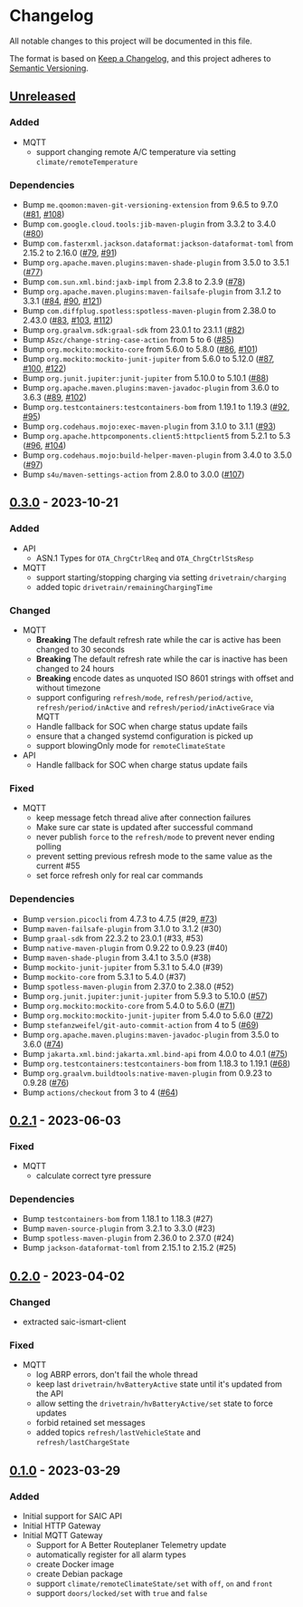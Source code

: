 # Changelog
All notable changes to this project will be documented in this file.

The format is based on [Keep a Changelog](https://keepachangelog.com/en/1.0.0/),
and this project adheres to [Semantic Versioning](https://semver.org/spec/v2.0.0.html).

## [Unreleased]
### Added
- MQTT
  - support changing remote A/C temperature via setting `climate/remoteTemperature`

### Dependencies
- Bump `me.qoomon:maven-git-versioning-extension` from 9.6.5 to 9.7.0 ([#81](https://github.com/SAIC-iSmart-API/saic-java-client/pull/81), [#108](https://github.com/SAIC-iSmart-API/saic-java-client/pull/108))
- Bump `com.google.cloud.tools:jib-maven-plugin` from 3.3.2 to 3.4.0 ([#80](https://github.com/SAIC-iSmart-API/saic-java-client/pull/80))
- Bump `com.fasterxml.jackson.dataformat:jackson-dataformat-toml` from 2.15.2 to 2.16.0 ([#79](https://github.com/SAIC-iSmart-API/saic-java-client/pull/79), [#91](https://github.com/SAIC-iSmart-API/saic-java-client/pull/91))
- Bump `org.apache.maven.plugins:maven-shade-plugin` from 3.5.0 to 3.5.1 ([#77](https://github.com/SAIC-iSmart-API/saic-java-client/pull/77))
- Bump `com.sun.xml.bind:jaxb-impl` from 2.3.8 to 2.3.9 ([#78](https://github.com/SAIC-iSmart-API/saic-java-client/pull/78))
- Bump `org.apache.maven.plugins:maven-failsafe-plugin` from 3.1.2 to 3.3.1 ([#84](https://github.com/SAIC-iSmart-API/saic-java-client/pull/84), [#90](https://github.com/SAIC-iSmart-API/saic-java-client/pull/90), [#121](https://github.com/SAIC-iSmart-API/saic-java-client/pull/121))
- Bump `com.diffplug.spotless:spotless-maven-plugin` from 2.38.0 to 2.43.0 ([#83](https://github.com/SAIC-iSmart-API/saic-java-client/pull/83), [#103](https://github.com/SAIC-iSmart-API/saic-java-client/pull/103), [#112](https://github.com/SAIC-iSmart-API/saic-java-client/pull/112))
- Bump `org.graalvm.sdk:graal-sdk` from 23.0.1 to 23.1.1 ([#82](https://github.com/SAIC-iSmart-API/saic-java-client/pull/82))
- Bump `ASzc/change-string-case-action` from 5 to 6 ([#85](https://github.com/SAIC-iSmart-API/saic-java-client/pull/85))
- Bump `org.mockito:mockito-core` from 5.6.0 to 5.8.0 ([#86](https://github.com/SAIC-iSmart-API/saic-java-client/pull/86), [#101](https://github.com/SAIC-iSmart-API/saic-java-client/pull/101))
- Bump `org.mockito:mockito-junit-jupiter` from 5.6.0 to 5.12.0 ([#87](https://github.com/SAIC-iSmart-API/saic-java-client/pull/87), [#100](https://github.com/SAIC-iSmart-API/saic-java-client/pull/100), [#122](https://github.com/SAIC-iSmart-API/saic-java-client/pull/122))
- Bump `org.junit.jupiter:junit-jupiter` from 5.10.0 to 5.10.1 ([#88](https://github.com/SAIC-iSmart-API/saic-java-client/pull/88))
- Bump `org.apache.maven.plugins:maven-javadoc-plugin` from 3.6.0 to 3.6.3 ([#89](https://github.com/SAIC-iSmart-API/saic-java-client/pull/89), [#102](https://github.com/SAIC-iSmart-API/saic-java-client/pull/102))
- Bump `org.testcontainers:testcontainers-bom` from 1.19.1 to 1.19.3 ([#92](https://github.com/SAIC-iSmart-API/saic-java-client/pull/92), [#95](https://github.com/SAIC-iSmart-API/saic-java-client/pull/95))
- Bump `org.codehaus.mojo:exec-maven-plugin` from 3.1.0 to 3.1.1 ([#93](https://github.com/SAIC-iSmart-API/saic-java-client/pull/93))
- Bump `org.apache.httpcomponents.client5:httpclient5` from 5.2.1 to 5.3 ([#96](https://github.com/SAIC-iSmart-API/saic-java-client/pull/96), [#104](https://github.com/SAIC-iSmart-API/saic-java-client/pull/104))
- Bump `org.codehaus.mojo:build-helper-maven-plugin` from 3.4.0 to 3.5.0 ([#97](https://github.com/SAIC-iSmart-API/saic-java-client/pull/97))
- Bump `s4u/maven-settings-action` from 2.8.0 to 3.0.0 ([#107](https://github.com/SAIC-iSmart-API/saic-java-client/pull/107))

## [0.3.0] - 2023-10-21
### Added
- API
  - ASN.1 Types for `OTA_ChrgCtrlReq` and `OTA_ChrgCtrlStsResp`
- MQTT
  - support starting/stopping charging via setting `drivetrain/charging`
  - added topic `drivetrain/remainingChargingTime`

### Changed
- MQTT
  - **Breaking** The default refresh rate while the car is active has been changed to 30 seconds
  - **Breaking** The default refresh rate while the car is inactive has been changed to 24 hours
  - **Breaking** encode dates as unquoted ISO 8601 strings with offset and without timezone
  - support configuring `refresh/mode`, `refresh/period/active`, `refresh/period/inActive` and `refresh/period/inActiveGrace` via MQTT
  - Handle fallback for SOC when charge status update fails
  - ensure that a changed systemd configuration is picked up
  - support blowingOnly mode for `remoteClimateState`
- API
  - Handle fallback for SOC when charge status update fails

### Fixed
- MQTT
  - keep message fetch thread alive after connection failures
  - Make sure car state is updated after successful command
  - never publish `force` to the `refresh/mode` to prevent never ending polling
  - prevent setting previous refresh mode to the same value as the current #55
  - set force refresh only for real car commands

### Dependencies
- Bump `version.picocli` from 4.7.3 to 4.7.5 (#29, [#73](https://github.com/SAIC-iSmart-API/saic-java-client/pull/73))
- Bump `maven-failsafe-plugin` from 3.1.0 to 3.1.2 (#30)
- Bump `graal-sdk` from 22.3.2 to 23.0.1 (#33, #53)
- Bump `native-maven-plugin` from 0.9.22 to 0.9.23 (#40)
- Bump `maven-shade-plugin` from 3.4.1 to 3.5.0 (#38)
- Bump `mockito-junit-jupiter` from 5.3.1 to 5.4.0 (#39)
- Bump `mockito-core` from 5.3.1 to 5.4.0 (#37)
- Bump `spotless-maven-plugin` from 2.37.0 to 2.38.0 (#52)
- Bump `org.junit.jupiter:junit-jupiter` from 5.9.3 to 5.10.0 ([#57](https://github.com/SAIC-iSmart-API/saic-java-client/pull/57))
- Bump `org.mockito:mockito-core` from 5.4.0 to 5.6.0 ([#71](https://github.com/SAIC-iSmart-API/saic-java-client/pull/71))
- Bump `org.mockito:mockito-junit-jupiter` from 5.4.0 to 5.6.0 ([#72](https://github.com/SAIC-iSmart-API/saic-java-client/pull/72))
- Bump `stefanzweifel/git-auto-commit-action` from 4 to 5 ([#69](https://github.com/SAIC-iSmart-API/saic-java-client/pull/69))
- Bump `org.apache.maven.plugins:maven-javadoc-plugin` from 3.5.0 to 3.6.0 ([#74](https://github.com/SAIC-iSmart-API/saic-java-client/pull/74))
- Bump `jakarta.xml.bind:jakarta.xml.bind-api` from 4.0.0 to 4.0.1 ([#75](https://github.com/SAIC-iSmart-API/saic-java-client/pull/75))
- Bump `org.testcontainers:testcontainers-bom` from 1.18.3 to 1.19.1 ([#68](https://github.com/SAIC-iSmart-API/saic-java-client/pull/68))
- Bump `org.graalvm.buildtools:native-maven-plugin` from 0.9.23 to 0.9.28 ([#76](https://github.com/SAIC-iSmart-API/saic-java-client/pull/76))
- Bump `actions/checkout` from 3 to 4 ([#64](https://github.com/SAIC-iSmart-API/saic-java-client/pull/64))

## [0.2.1] - 2023-06-03
### Fixed
- MQTT
  - calculate correct tyre pressure

### Dependencies
- Bump `testcontainers-bom` from 1.18.1 to 1.18.3 (#27)
- Bump `maven-source-plugin` from 3.2.1 to 3.3.0 (#23)
- Bump `spotless-maven-plugin` from 2.36.0 to 2.37.0 (#24)
- Bump `jackson-dataformat-toml` from 2.15.1 to 2.15.2 (#25)

## [0.2.0] - 2023-04-02
### Changed
- extracted saic-ismart-client

### Fixed
- MQTT
  - log ABRP errors, don't fail the whole thread
  - keep last `drivetrain/hvBatteryActive` state until it's updated from the API
  - allow setting the `drivetrain/hvBatteryActive/set` state to force updates
  - forbid retained set messages
  - added topics `refresh/lastVehicleState` and `refresh/lastChargeState`

## [0.1.0] - 2023-03-29
### Added
- Initial support for SAIC API
- Initial HTTP Gateway
- Initial MQTT Gateway
  - Support for A Better Routeplaner Telemetry update
  - automatically register for all alarm types
  - create Docker image
  - create Debian package
  - support `climate/remoteClimateState/set` with `off`, `on` and `front`
  - support `doors/locked/set` with `true` and `false`

[Unreleased]: https://github.com/SAIC-iSmart-API/saic-java-client/compare/v0.3.0...HEAD
[0.3.0]: https://github.com/SAIC-iSmart-API/saic-java-client/compare/v0.2.1...v0.3.0
[0.2.1]: https://github.com/SAIC-iSmart-API/saic-java-client/compare/v0.2.0...v0.2.1
[0.2.0]: https://github.com/SAIC-iSmart-API/saic-java-client/compare/v0.1.0...v0.2.0
[0.1.0]: https://github.com/SAIC-iSmart-API/saic-java-client/releases/tag/v0.1.0